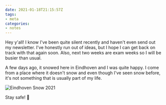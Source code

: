 ```yaml
---
date: 2021-01-18T21:15:57Z
tags:
- meta
categories:
- notes
---
```


Hey y'all! I know I've been quite silent recently and haven't even send out my newsletter. I've honestly run out of ideas, but I hope I can get back on track with that again soon. Also, next two weeks are exam weeks so I will be busier than usual.

A few days ago, it snowed here in Eindhoven and I was quite happy. I come from a place where it doesn't snow and even though I've seen snow before, it's not something that is usually part of my life.

![Eindhoven Snow 2021](cdn:/2021-02-eindhoven-snow?caption=false)

Stay safe! 🤗

